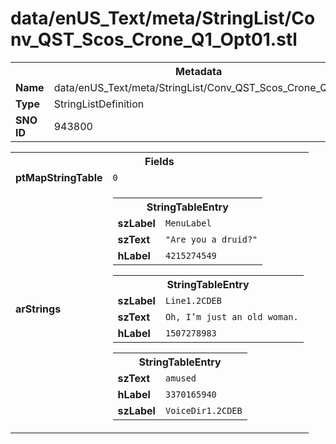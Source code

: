 <h1>data/enUS_Text/meta/StringList/Conv_QST_Scos_Crone_Q1_Opt01.stl</h1><table><tr><th colspan="100%">Metadata</th></tr><tr><td><b>Name</b></td><td>data/enUS_Text/meta/StringList/Conv_QST_Scos_Crone_Q1_Opt01.stl</td></tr><tr><td><b>Type</b></td><td>StringListDefinition</td></tr><tr><td><b>SNO ID</b></td><td>943800</td></tr></table>

<table><tr><th colspan="100%">Fields</th></tr><tr><td><b>ptMapStringTable</b></td><td><code>0</code></td></tr><tr><td><b>arStrings</b></td><td><table><tr><th colspan="100%">StringTableEntry</th></tr><tr><td><b>szLabel</b></td><td><code>MenuLabel</code></td></tr><tr><td><b>szText</b></td><td><code>"Are you a druid?"</code></td></tr><tr><td><b>hLabel</b></td><td><code>4215274549</code></td></tr></table>


<table><tr><th colspan="100%">StringTableEntry</th></tr><tr><td><b>szLabel</b></td><td><code>Line1.2CDEB</code></td></tr><tr><td><b>szText</b></td><td><code>Oh, I’m just an old woman.</code></td></tr><tr><td><b>hLabel</b></td><td><code>1507278983</code></td></tr></table>


<table><tr><th colspan="100%">StringTableEntry</th></tr><tr><td><b>szText</b></td><td><code>amused</code></td></tr><tr><td><b>hLabel</b></td><td><code>3370165940</code></td></tr><tr><td><b>szLabel</b></td><td><code>VoiceDir1.2CDEB</code></td></tr></table>


</td></tr></table>

